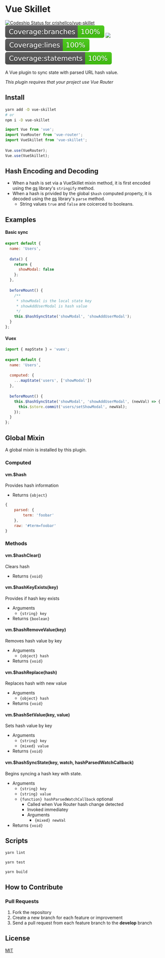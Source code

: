 # Vue Skillet

[![Codeship Status for crishellco/vue-skillet](https://app.codeship.com/projects/b9f076d0-ffc8-0137-c63e-5e5d9bf61b75/status?branch=master)](https://app.codeship.com/projects/378002) ![](badges/badge-branches.svg) ![](badges/badge-functionss.svg) ![](badges/badge-lines.svg) ![](badges/badge-statements.svg)

A Vue plugin to sync state with parsed URL hash value.

_This plugin requires that your project use Vue Router_

## Install

```bash
yarn add -D vue-skillet
# or
npm i -D vue-skillet
```

```javascript
import Vue from 'vue';
import VueRouter from 'vue-router';
import VueSkillet from 'vue-skillet';

Vue.use(VueRouter);
Vue.use(VueSkillet);
```

## Hash Encoding and Decoding

- When a hash is set via a VueSkillet mixin method, it is first encoded using the [qs](https://www.npmjs.com/package/qs) library's `stringify` method.
- When a hash is privided by the global `$hash` computed property, it is decoded using the [qs](https://www.npmjs.com/package/qs) library's `parse` method.
  - String values `true` and `false` are coicerced to booleans.

## Examples

#### Basic sync

```javascript
export default {
  name: 'Users',

  data() {
    return {
      showModal: false
    };
  },

  beforeMount() {
    /**
     * showModal is the local state key
     * showAddUserModal is hash value
     */
    this.$hashSyncState('showModal', 'showAddUserModal');
  }
};
```

#### Vuex

```javascript
import { mapState } = 'vuex';

export default {
  name: 'Users',

  computed: {
    ...mapState('users', ['showModal'])
  },

  beforeMount() {
    this.$hashSyncState('showModal', 'showAddUserModal', (newVal) => {
      this.$store.commit('users/setShowModal', newVal);
    });
  }
};
```

## Global Mixin

A global mixin is installed by this plugin.

### Computed

#### vm.\$hash

Provides hash information

- Returns `{object}`

```javascript
{
	parsed: {
		term: 'foobar'
	},
	raw: '#term=foobar'
}
```

### Methods

#### vm.\$hashClear()

Clears hash

- Returns `{void}`

#### vm.\$hashKeyExists(key)

Provides if hash key exists

- Arguments
  - `{string} key`
- Returns `{boolean}`

#### vm.\$hashRemoveValue(key)

Removes hash value by key

- Arguments
  - `{object} hash`
- Returns `{void}`

#### vm.\$hashReplace(hash)

Replaces hash with new value

- Arguments
  - `{object} hash`
- Returns `{void}`

#### vm.\$hashSetValue(key, value)

Sets hash value by key

- Arguments
  - `{string} key`
  - `{mixed} value`
- Returns `{void}`

#### vm.\$hashSyncState(key, watch, hashParsedWatchCallback)

Begins syncing a hash key with state.

- Arguments
  - `{string} key`
  - `{string} value`
  - `{function} hashParsedWatchCallback` optional
    - Called when Vue Router hash change detected
    - Invoked immediatey
    - Arguments
      - `{mixed} newVal`
- Returns `{void}`

## Scripts

```bash
yarn lint
```

```bash
yarn test
```

```bash
yarn build
```

## How to Contribute

### Pull Requests

1. Fork the repository
2. Create a new branch for each feature or improvement
3. Send a pull request from each feature branch to the **develop** branch

## License

[MIT](http://opensource.org/licenses/MIT)
